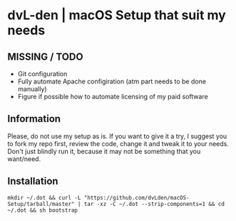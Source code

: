 # dvL-den | macOS Setup that suit my needs

## MISSING / TODO
- Git configuration
- Fully automate Apache configiration (atm part needs to be done manually)
- Figure if possible how to automate licensing of my paid software

## Information
Please, do not use my setup as is. If you want to give it a try, I suggest you to fork my repo first, review the code, change it and tweak it to your needs. Don't just blindly run it, because it may not be something that you want/need.

## Installation
`mkdir ~/.dot && curl -L "https://github.com/dvLden/macOS-Setup/tarball/master" | tar -xz -C ~/.dot --strip-components=1 && cd ~/.dot && sh bootstrap`
